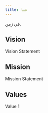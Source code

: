 ```yaml
---
title: عنا
---
```

في زمن.

## Vision

Vision Statement

## Mission

Mission Statement

## Values

Value 1
